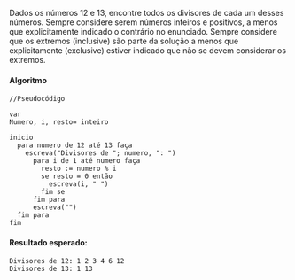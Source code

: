 Dados os números 12 e 13, encontre todos os divisores de cada um desses números. Sempre
considere serem números inteiros e positivos, a menos que explicitamente indicado o contrário
no enunciado. Sempre considere que os extremos (inclusive) são parte da solução a menos que
explicitamente (exclusive) estiver indicado que não se devem considerar os extremos.

#### Algoritmo

```
//Pseudocódigo

var
Numero, i, resto= inteiro

inicio
  para numero de 12 até 13 faça
    escreva("Divisores de "; numero, ": ")
      para i de 1 até numero faça
        resto := numero % i
        se resto = 0 então
          escreva(i, " ")
        fim se
      fim para
      escreva("")
  fim para
fim
```

#### Resultado esperado:

```
Divisores de 12: 1 2 3 4 6 12
Divisores de 13: 1 13
```

  
    

